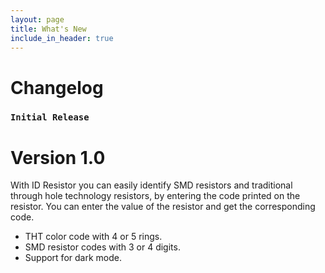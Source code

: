 ```yaml
---
layout: page
title: What's New
include_in_header: true
---
```


# Changelog

### `Initial Release`
# **Version 1.0**

With ID Resistor you can easily identify SMD resistors and traditional through
hole technology resistors, by entering the code printed on the resistor. You can
enter the value of the resistor and get the corresponding code.

- THT color code with 4 or 5 rings.
- SMD resistor codes with 3 or 4 digits.
- Support for dark mode.

